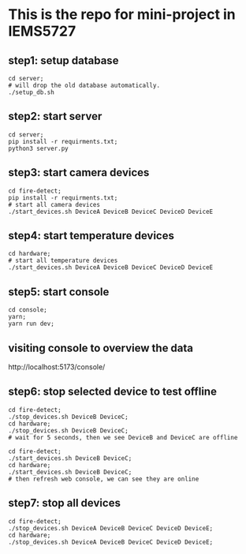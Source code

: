 # This is the repo for mini-project in IEMS5727

## step1: setup database
```
cd server;
# will drop the old database automatically.
./setup_db.sh
```

## step2: start server
```
cd server;
pip install -r requirments.txt;
python3 server.py
```

## step3: start camera devices
```
cd fire-detect;
pip install -r requirments.txt;
# start all camera devices
./start_devices.sh DeviceA DeviceB DeviceC DeviceD DeviceE
```

## step4: start temperature devices
```
cd hardware;
# start all temperature devices
./start_devices.sh DeviceA DeviceB DeviceC DeviceD DeviceE
```

## step5: start console
```
cd console;
yarn;
yarn run dev;
```

## visiting console to overview the data
http://localhost:5173/console/

## step6: stop selected device to test offline
```
cd fire-detect;
./stop_devices.sh DeviceB DeviceC;
cd hardware;
./stop_devices.sh DeviceB DeviceC;
# wait for 5 seconds, then we see DeviceB and DeviceC are offline

cd fire-detect;
./start_devices.sh DeviceB DeviceC;
cd hardware;
./start_devices.sh DeviceB DeviceC;
# then refresh web console, we can see they are online

```

## step7: stop all devices
```
cd fire-detect;
./stop_devices.sh DeviceA DeviceB DeviceC DeviceD DeviceE;
cd hardware;
./stop_devices.sh DeviceA DeviceB DeviceC DeviceD DeviceE;
```